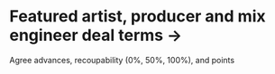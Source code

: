 # Featured artist, producer and mix engineer deal terms →

Agree advances, recoupability (0%, 50%, 100%), and points